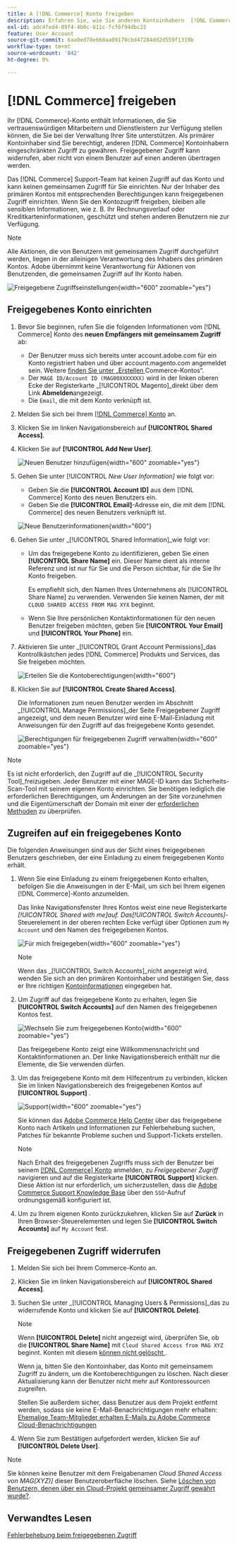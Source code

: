 ```yaml
---
title: A [!DNL Commerce] Konto freigeben
description: Erfahren Sie, wie Sie anderen Kontoinhabern  [!DNL Commerce]  eingeschränkten Zugriff auf Ihr  [!DNL Commerce]  gewähren.
exl-id: adc4fed4-89f4-4b0c-811c-fcf6f94dbc22
feature: User Account
source-git-commit: 6aa0ed78e668aa09170cbd47284dd2d559f1319b
workflow-type: tm+mt
source-wordcount: '842'
ht-degree: 0%

---
```


# [!DNL Commerce] freigeben

Ihr [!DNL Commerce]-Konto enthält Informationen, die Sie vertrauenswürdigen Mitarbeitern und Dienstleistern zur Verfügung stellen können, die Sie bei der Verwaltung Ihrer Site unterstützen. Als primärer Kontoinhaber sind Sie berechtigt, anderen [!DNL Commerce] Kontoinhabern eingeschränkten Zugriff zu gewähren. Freigegebener Zugriff kann widerrufen, aber nicht von einem Benutzer auf einen anderen übertragen werden.

Das [!DNL Commerce] Support-Team hat keinen Zugriff auf das Konto und kann keinen gemeinsamen Zugriff für Sie einrichten. Nur der Inhaber des primären Kontos mit entsprechenden Berechtigungen kann freigegebenen Zugriff einrichten. Wenn Sie den Kontozugriff freigeben, bleiben alle sensiblen Informationen, wie z. B. Ihr Rechnungsverlauf oder Kreditkarteninformationen, geschützt und stehen anderen Benutzern nie zur Verfügung.

>[!NOTE]
>
>Alle Aktionen, die von Benutzern mit gemeinsamem Zugriff durchgeführt werden, liegen in der alleinigen Verantwortung des Inhabers des primären Kontos. Adobe übernimmt keine Verantwortung für Aktionen von Benutzenden, die gemeinsamen Zugriff auf Ihr Konto haben.

![Freigegebene Zugriffseinstellungen](./assets/shared-access.png){width="600" zoomable="yes"}

## Freigegebenes Konto einrichten

1. Bevor Sie beginnen, rufen Sie die folgenden Informationen vom [!DNL Commerce] Konto des **neuen Empfängers mit gemeinsamem Zugriff** ab:

   - Der Benutzer muss sich bereits unter account.adobe.com für ein Konto registriert haben und über account.magento.com angemeldet sein. Weitere [ finden Sie unter „Erstellen ](https://experienceleague.adobe.com/en/docs/commerce-admin/start/commerce-account/commerce-account-create#create-a-commerce-account) Commerce-Kontos“.
   - Der `MAGE ID/Account ID (MAG00XXXXXXX)` wird in der linken oberen Ecke der Registerkarte _[!UICONTROL Magento]_direkt über dem Link **Abmelden**angezeigt.
   - Die `Email`, die mit dem Konto verknüpft ist.

1. Melden Sie sich bei Ihrem [[!DNL Commerce] Konto](commerce-account-create.md) an.

1. Klicken Sie im linken Navigationsbereich auf **[!UICONTROL Shared Access]**.

1. Klicken Sie auf **[!UICONTROL Add New User]**.

   ![Neuen Benutzer hinzufügen](./assets/shared-access-add.png){width="600" zoomable="yes"}

1. Gehen Sie unter [!UICONTROL _New User Information]_ wie folgt vor:

   - Geben Sie die **[!UICONTROL Account ID]** aus dem [!DNL Commerce] Konto des neuen Benutzers ein.
   - Geben Sie die **[!UICONTROL Email]**-Adresse ein, die mit dem [!DNL Commerce] des neuen Benutzers verknüpft ist.

   ![Neue Benutzerinformationen](./assets/shared-new-user.png){width="600"}

1. Gehen Sie unter _[!UICONTROL Shared Information]_wie folgt vor:

   - Um das freigegebene Konto zu identifizieren, geben Sie einen **[!UICONTROL Share Name]** ein. Dieser Name dient als interne Referenz und ist nur für Sie und die Person sichtbar, für die Sie Ihr Konto freigeben.

     Es empfiehlt sich, den Namen Ihres Unternehmens als [!UICONTROL Share Name] zu verwenden. Verwenden Sie keinen Namen, der mit `CLOUD SHARED ACCESS FROM MAG XYX` beginnt.
   - Wenn Sie Ihre persönlichen Kontaktinformationen für den neuen Benutzer freigeben möchten, geben Sie **[!UICONTROL Your Email]** und **[!UICONTROL Your Phone]** ein.

1. Aktivieren Sie unter _[!UICONTROL Grant Account Permissions]_das Kontrollkästchen jedes [!DNL Commerce] Produkts und Services, das Sie freigeben möchten.

   ![Erteilen Sie die Kontoberechtigungen](./assets/shared-permissions.png){width="600"}

1. Klicken Sie auf **[!UICONTROL Create Shared Access]**.

   Die Informationen zum neuen Benutzer werden im Abschnitt _[!UICONTROL Manage Permissions]_der Seite Freigegebener Zugriff angezeigt, und dem neuen Benutzer wird eine E-Mail-Einladung mit Anweisungen für den Zugriff auf das freigegebene Konto gesendet.

   ![Berechtigungen für freigegebenen Zugriff verwalten](./assets/shared-manage-permissions.png){width="600" zoomable="yes"}

>[!NOTE]
>
>Es ist nicht erforderlich, den Zugriff auf die _[!UICONTROL Security Tool]_freizugeben. Jeder Benutzer mit einer MAGE-ID kann das Sicherheits-Scan-Tool mit seinem eigenen Konto einrichten. Sie benötigen lediglich die erforderlichen Berechtigungen, um Änderungen an der Site vorzunehmen und die Eigentümerschaft der Domain mit einer der [erforderlichen Methoden](https://experienceleague.adobe.com/en/docs/commerce-admin/systems/security/security-scan) zu überprüfen.

## Zugreifen auf ein freigegebenes Konto

Die folgenden Anweisungen sind aus der Sicht eines freigegebenen Benutzers geschrieben, der eine Einladung zu einem freigegebenen Konto erhält.

1. Wenn Sie eine Einladung zu einem freigegebenen Konto erhalten, befolgen Sie die Anweisungen in der E-Mail, um sich bei Ihrem eigenen [!DNL Commerce]-Konto anzumelden.

   Das linke Navigationsfenster Ihres Kontos weist eine neue Registerkarte _[!UICONTROL Shared with me]_auf. Das_[!UICONTROL Switch Accounts]_-Steuerelement in der oberen rechten Ecke verfügt über Optionen zum `My Account` und den Namen des freigegebenen Kontos.

   ![Für mich freigegeben](./assets/shared-with-me.png){width="600" zoomable="yes"}

   >[!NOTE]
   >
   >   Wenn das _[!UICONTROL Switch Accounts]_nicht angezeigt wird, wenden Sie sich an den primären Kontoinhaber und bestätigen Sie, dass er Ihre richtigen [Kontoinformationen](#set-up-a-shared-account) eingegeben hat.


1. Um Zugriff auf das freigegebene Konto zu erhalten, legen Sie **[!UICONTROL Switch Accounts]** auf den Namen des freigegebenen Kontos fest.

   ![Wechseln Sie zum freigegebenen Konto](./assets/shared-switch.png){width="600" zoomable="yes"}

   Das freigegebene Konto zeigt eine Willkommensnachricht und Kontaktinformationen an. Der linke Navigationsbereich enthält nur die Elemente, die Sie verwenden dürfen.

1. Um das freigegebene Konto mit dem Hilfezentrum zu verbinden, klicken Sie im linken Navigationsbereich des freigegebenen Kontos auf **[!UICONTROL Support]** .

   ![Support](./assets/shared-support.png){width="600" zoomable="yes"}

   Sie können das [Adobe Commerce Help Center](https://experienceleague.adobe.com/en/docs/commerce-knowledge-base/kb/overview) über das freigegebene Konto nach Artikeln und Informationen zur Fehlerbehebung suchen, Patches für bekannte Probleme suchen und Support-Tickets erstellen.

   >[!NOTE]
   >
   >Nach Erhalt des freigegebenen Zugriffs muss sich der Benutzer bei seinem [[!DNL Commerce] Konto](https://account.magento.com/customer/account/login) anmelden, zu _Freigegebener Zugriff_ navigieren und auf die Registerkarte **[!UICONTROL Support]** klicken. Diese Aktion ist nur erforderlich, um sicherzustellen, dass die [Adobe Commerce Support Knowledge Base](https://experienceleague.adobe.com/en/docs/commerce-knowledge-base/kb/overview) über den `SSO`-Aufruf ordnungsgemäß konfiguriert ist.

1. Um zu Ihrem eigenen Konto zurückzukehren, klicken Sie auf **Zurück** in Ihren Browser-Steuerelementen und legen Sie **[!UICONTROL Switch Accounts]** auf `My Account` fest.

## Freigegebenen Zugriff widerrufen

1. Melden Sie sich bei Ihrem Commerce-Konto an.

1. Klicken Sie im linken Navigationsbereich auf **[!UICONTROL Shared Access]**.

1. Suchen Sie unter _[!UICONTROL Managing Users & Permissions]_das zu widerrufende Konto und klicken Sie auf **[!UICONTROL Delete]**.

   >[!NOTE]
   >
   > Wenn **[!UICONTROL Delete]** nicht angezeigt wird, überprüfen Sie, ob die **[!UICONTROL Share Name]** mit `Cloud Shared Access from MAG XYZ` beginnt. Konten mit diesem [ können nicht gelöscht ](https://experienceleague.adobe.com/en/docs/commerce-knowledge-base/kb/help-center-guide/magento-help-center-user-guide#remove-cloud-shared-access-users).
   > 
   > Wenn ja, bitten Sie den Kontoinhaber, das Konto mit gemeinsamem Zugriff zu ändern, um die Kontoberechtigungen zu löschen. Nach dieser Aktualisierung kann der Benutzer nicht mehr auf Kontoressourcen zugreifen.
   >
   > Stellen Sie außerdem sicher, dass Benutzer aus dem Projekt entfernt werden, sodass sie keine E-Mail-Benachrichtigungen mehr erhalten: [Ehemalige Team-Mitglieder erhalten E-Mails zu Adobe Commerce Cloud-Benachrichtigungen](https://experienceleague.adobe.com/en/docs/commerce-knowledge-base/kb/troubleshooting/miscellaneous/former-teammembers-receive-cloud-notification-emails)


1. Wenn Sie zum Bestätigen aufgefordert werden, klicken Sie auf **[!UICONTROL Delete User]**.

>[!NOTE]
>
>Sie können keine Benutzer mit dem Freigabenamen _Cloud Shared Access von MAG[XYZ)]_ dieser Benutzeroberfläche löschen. Siehe [Löschen von Benutzern, denen über ein Cloud-Projekt gemeinsamer Zugriff gewährt wurde?](https://experienceleague.adobe.com/en/docs/commerce-knowledge-base/kb/troubleshooting/miscellaneous/shared-access-troubleshooting).

## Verwandtes Lesen

[Fehlerbehebung beim freigegebenen Zugriff](https://experienceleague.adobe.com/en/docs/commerce-knowledge-base/kb/troubleshooting/miscellaneous/shared-access-troubleshooting)
